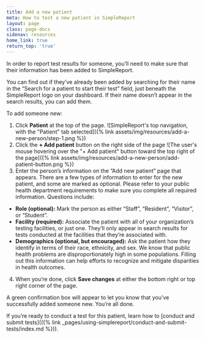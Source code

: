 ```yaml
---
title: Add a new patient
meta: How to test a new patient in SimpleReport
layout: page
class: page-docs
sidenav: resources
home_link: true
return_top: 'true'
---
```


In order to report test results for someone, you’ll need to make sure that their information has been added to SimpleReport.

You can find out if they’ve already been added by searching for their name in the “Search for a patient to start their test” field, just beneath the SimpleReport logo on your dashboard. If their name doesn’t appear in the search results, you can add them.

To add someone new:
1. Click **Patient** at the top of the page.
![SimpleReport's top navigation, with the "Patient" tab selected]({% link assets/img/resources/add-a-new-person/step-1.png %})
1. Click the **+ Add patient** button on the right side of the page
![The user's mouse hovering over the "+ Add patient" button toward the top right of the page]({% link assets/img/resources/add-a-new-person/add-patient-button.png %})
3. Enter the person’s information on the “Add new patient” page that appears. There are a few types of information to enter for the new patient, and some are marked as optional. Please refer to your public health department requirements to make sure you complete all required information. Questions include:
- **Role (optional):** Mark the person as either “Staff”, “Resident”, “Visitor”, or “Student”.
- **Facility (required):**  Associate the patient with all of your organization’s testing facilities, or just one. They’ll only appear in search results for tests conducted at the facilities that they’re associated with.
- **Demographics (optional, but encouraged):** Ask the patient how they identify in terms of their race, ethnicity, and sex. We know that public health problems are disproportionately high in some populations. Filling out this information can help efforts to recognize and mitigate disparities in health outcomes.
4. When you’re done, click **Save changes** at either the bottom right or top right corner of the page.

A green confirmation box will appear to let you know that you’ve successfully added someone new. You’re all done.

If you’re ready to conduct a test for this patient, learn how to [conduct and submit tests](({% link _pages/using-simplereport/conduct-and-submit-tests/index.md %})).
